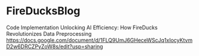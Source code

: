 # FireDucksBlog

Code Implementation
Unlocking AI Efficiency: How FireDucks Revolutionizes Data Preprocessing
https://docs.google.com/document/d/1FLQ9UmJ6GHeceWScJq1xIocyKtvmD2w6DRCZPyZoW8s/edit?usp=sharing
